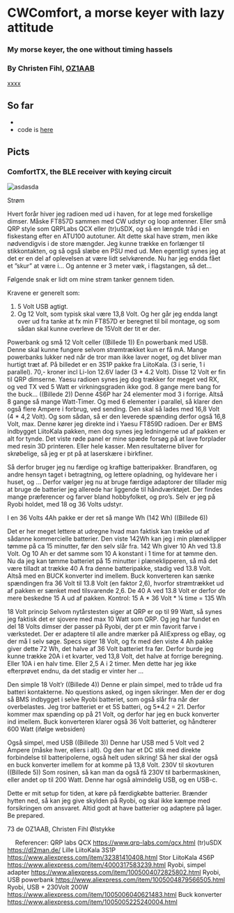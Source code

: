 # CWComfort, a morse keyer with lazy attitude
### My morse keyer, the one without timing hassels
### By Christen Fihl, [OZ1AAB](https://www.fihl.net/oz1aab/)

[xxxx](/qrpPower/)

## So far
* 
*  code is [here](https://github.com/Fihl/xxxxxxxxx)

## Picts
### ComfortTX, the BLE receiver with keying circuit
![asdasda](https://www.fihl.net/qrpPower/picts/xxx.png)



Strøm

Hvert forår hiver jeg radioen med ud i haven, for at lege med forskellige dimser. 
Måske FT857D sammen med CW udstyr og loop antenner. 
Eller små QRP style som QRPLabs QCX eller (tr)uSDX, og så en længde tråd i en fiskestang efter en ATU100 autotuner. 
Alt dette skal have strøm, men ikke nødvendigvis i de store mængder. 
Jeg kunne trække en forlænger til stikkontakten, og så også slæbe en PSU med ud. Men egentligt synes jeg at det er en del af oplevelsen at være lidt selvkørende. 
Nu har jeg endda fået et ”skur” at være i…  Og antenne er 3 meter væk, i flagstangen, så det…
 

Følgende snak er lidt om mine strøm tanker gennem tiden. 

Kravene er generelt som: 
1) 5 Volt USB agtigt. 
2) Og 12 Volt, som typisk skal være 13,8 Volt. Og her går jeg endda langt over ud fra tanke at fx min FT857D er beregnet til bil montage, og som sådan skal kunne overleve de 15Volt der tit er der. 

Powerbank og små 12 Volt celler
  ((Billede 1))
En powerbank med USB. Denne skal kunne fungere selvom strømtrækket kun er få mA. Mange powerbanks lukker ned når de tror man ikke laver noget, og det bliver man hurtigt træt af. 
På billedet er en 3S1P pakke fra LiitoKala. (3 i serie, 1 i parallel). 70,- kroner incl Li-Ion 12.6V lader (3 * 4.2 Volt). 
Disse 12 Volt er fin til QRP dimserne. Yaesu radioen synes jeg dog trækker for meget ved RX, og ved TX ved 5 Watt er virkningsgraden ikke god. 
8 gange mere bang for the buck…
   ((Billede 2))
Denne 4S6P har 24 elementer mod 3 i forrige. Altså 8 gange så mange Watt-Timer. 
Og med 6 elementer i parallel, så klarer den også flere Ampere i forbrug, ved sending. 
Den skal så lades med 16,8 Volt (4 * 4,2 Volt). 
Og som sådan, så er den leverede spænding derfor også 16,8 Volt, max. 
Denne kører jeg direkte ind i Yaesu FT859D radioen. 
Der er BMS indbygget  LiitoKala pakken, men dog synes jeg ledningerne ud af pakken er alt for tynde. 
Det viste røde panel er mine spæde forsøg på at lave forplader med resin 3D printeren. Eller hele kasser. Men resultaterne bliver for skrøbelige, så jeg er pt på at laserskære i birkfiner. 

Så derfor bruger jeg nu færdige og kraftige batteripakker.
Brandfaren, og andre hensyn taget i betragtning, og lettere opladning, og hyldevare her i huset, og …
Derfor vælger jeg nu at bruge færdige adaptorer der tillader mig at bruge de batterier jeg allerede har liggende til håndværktøjet. Der findes mange præferencer og farver bland hobbyfolket, og pro’s. Selv er jeg på Ryobi holdet, med 18 og 36 Volts udstyr. 

I en 36 Volts 4Ah pakke er der ret så mange Wh (142 Wh)
  ((Billede 6))

Det er her meget lettere at udregne hvad man faktisk kan trække ud af sådanne kommercielle batterier. Den viste 142Wh kan jeg i min plæneklipper tømme på ca 15 minutter, før den selv slår fra. 
142 Wh giver 10 Ah ved 13.8 Volt. 
Og 10 Ah er det samme som 10 A konstant i 1 time for at tømme den. 
Nu da jeg kan tømme batteriet på 15 minutter i plæneklipperen, så må det være tilladt at trække 40 A fra denne batteripakke, stadig ved 13.8 Volt. 
Altså med en BUCK konverter ind imellem. Buck konverteren kan sænke spændingen fra 36 Volt til 13.8 Volt (en faktor 2,6), hvorfor strømtrækket ud af pakken er sænket med tilsvarende 2,6. De 40 A ved 13.8 Volt er derfor de mere beskedne 15 A ud af pakken. 
Kontrol: 15 A * 36 Volt * ¼ time = 135 Wh

18 Volt princip
Selvom nytårstesten siger at QRP er op til 99 Watt, så synes jeg faktisk det er sjovere med max 10 Watt som QRP. 
Og jeg har fundet en del 18 Volts dimser der passer på Ryobi, der pt er min favorit farve i værkstedet. 
Der er adaptere til alle andre mærker på AliExpress og eBay, og der må I selv søge.
Specs siger 18 Volt, og fx med den viste 4 Ah pakke giver dette 72 Wh, det halve af 36 Volt batteriet fra før. 
Derfor burde jeg kunne trække 20A i et kvarter, ved 13,8 Volt, det halve at forrige beregning. 
Eller 10A i en halv time. Eller 2,5 A i 2 timer. 
Men dette har jeg ikke efterprøvet endnu, da det stadig er vinter her …

Den simple 18 Volt’r
  ((Billede 4))
Denne er plain simpel, med to tråde ud fra batteri kontakterne. No questions asked, og ingen sikringer. Men der er dog så BMS indbygget i selve Ryobi batteriet, som også slår fra når der overbelastes. 
Jeg tror batteriet er et 5S batteri, og 5*4.2 = 21. Derfor kommer max spænding op på 21 Volt, og derfor har jeg en buck konverter ind imellem. 
Buck konverteren klarer også 36 Volt batteriet, og håndterer 600 Watt (ifølge websiden) 

Også simpel, med USB
  ((Billede 3))
Denne har USB med 5 Volt ved 2 Ampere (måske hver, ellers i alt). Og den har et DC stik med direkte forbindelse til batteripolerne, også helt uden sikring! 
Så her skal der også en buck konverter imellem for at komme på 13,8 Volt. 
230V til skovturen
  ((Billede 5))
Som rosinen, så kan man da også få 230V til barbermaskinen, eller andet op til 200 Watt. Denne har også almindelig USB, og en USB-c. 

Dette er mit setup for tiden, at køre på færdigkøbte batterier. 
Brænder hytten ned, så kan jeg give skylden på Ryobi, og skal ikke kæmpe med forsikringen om ansvaret. 
Altid godt at have batterier og adaptere på lager. Be prepared.

73 de OZ1AAB, 
Christen Fihl 
Ølstykke

 
Referencer:
QRP labs QCX	https://www.qrp-labs.com/qcx.html
(tr)uSDX	https://dl2man.de/
Lille LiitoKala 3S1P	https://www.aliexpress.com/item/32381410408.html
Stor LiitoKala 4S6P	https://www.aliexpress.com/item/4000317583239.html
Ryobi, simpel adapter	https://www.aliexpress.com/item/1005004072825802.html
Ryobi, USB powerbank	https://www.aliexpress.com/item/1005004879566505.html
Ryobi, USB + 230Volt 200W	https://www.aliexpress.com/item/1005006040621483.html
Buck konverter	https://www.aliexpress.com/item/1005005225240004.html

